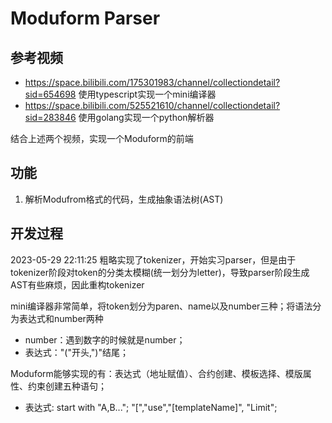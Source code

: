 # Moduform Parser

## 参考视频

* https://space.bilibili.com/175301983/channel/collectiondetail?sid=654698 使用typescript实现一个mini编译器
* https://space.bilibili.com/525521610/channel/collectiondetail?sid=283846 使用golang实现一个python解析器

结合上述两个视频，实现一个Moduform的前端

## 功能

1. 解析Modufrom格式的代码，生成抽象语法树(AST)

## 开发过程

2023-05-29 22:11:25 粗略实现了tokenizer，开始实习parser，但是由于tokenizer阶段对token的分类太模糊(统一划分为letter)，导致parser阶段生成AST有些麻烦，因此重构tokenizer

mini编译器非常简单，将token划分为paren、name以及number三种；将语法分为表达式和number两种

* number：遇到数字的时候就是number；
* 表达式："("开头,")"结尾；

Moduform能够实现的有：表达式（地址赋值）、合约创建、模板选择、模版属性、约束创建五种语句；

* 表达式: start with "A,B..."; "[","use","[templateName]", "Limit";